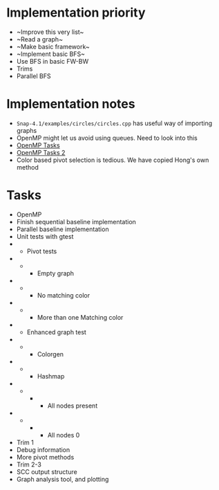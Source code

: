 # Implementation priority
* ~Improve this very list~
* ~Read a graph~
* ~Make basic framework~
* ~Implement basic BFS~
* Use BFS in basic FW-BW
* Trims
* Parallel BFS

# Implementation notes
* `Snap-4.1/examples/circles/circles.cpp` has useful way of importing graphs
* OpenMP might let us avoid using queues. Need to look into this
* [OpenMP Tasks](http://pages.tacc.utexas.edu/~eijkhout/pcse/html/omp-task.html)
* [OpenMP Tasks 2](https://openmp.org/wp-content/uploads/sc13.tasking.ruud.pdf)
* Color based pivot selection is tedious. We have copied Hong's own method

# Tasks
* OpenMP
* Finish sequential baseline implementation
* Parallel baseline implementation
* Unit tests with gtest
* * Pivot tests
* * * Empty graph
* * * No matching color
* * * More than one Matching color
* * Enhanced graph test
* * * Colorgen
* * * Hashmap
* * * * All nodes present
* * * * All nodes 0
* Trim 1
* Debug information
* More pivot methods
* Trim 2-3
* SCC output structure
* Graph analysis tool, and plotting
